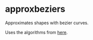 # approxbeziers
Approximates shapes with bezier curves.

Uses the algorithms from [here](http://mirror.unl.edu/ctan/macros/latex/contrib/lapdf/rcircle.pdf).
